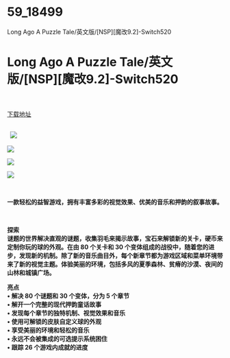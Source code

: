 # 59_18499
Long Ago A Puzzle Tale/英文版/[NSP][魔改9.2]-Switch520
# Long Ago A Puzzle Tale/英文版/[NSP][魔改9.2]-Switch520
 <br/></br>
[下载地址](https://www.switch520.cc/article/18499 "下载地址")
<br/></br>

<p><strong>&nbsp; <img src="https://www.switch520.cc/muke_img/upload_art_editor_20210609-1_629f93eed96cab89fda174dea184e319.jpg"> </strong></p>
<p><strong><img src="https://www.switch520.cc/muke_img/upload_art_editor_20210609-1_ac359dbd9a18f670763ac79d3a7855e4.jpg"></strong></p>
<p><strong><img src="https://www.switch520.cc/muke_img/upload_art_editor_20210609-1_db37905fd934c2f3df1665bf0e7b61cf.jpg"></strong></p>
<p><strong><img src="https://www.switch520.cc/muke_img/upload_art_editor_20210609-1_5f522806d56939324124a177d0bb1a97.jpg"></strong></p>
<p><strong>&nbsp;</strong></p>
<p><strong>一款轻松的益智游戏，拥有丰富多彩的视觉效果、优美的音乐和押韵的叙事故事。</strong></p>
<p>&nbsp;</p>
<p><strong>探索</strong><br>
<strong>谜题的世界解决直观的谜题，收集羽毛来揭示故事，宝石来解锁新的关卡，硬币来定制你玩的球的外观。在由 80 个关卡和 30 个变体组成的战役中，随着您的进步，发现新的机制。除了新的音乐曲目外，每个新章节都为游戏区域和菜单环境带来了新的视觉主题。体验美丽的环境，包括多风的夏季森林、贫瘠的沙漠、夜间的山林和城镇广场。</strong></p>
<p><strong>亮点</strong><br>
<strong>• 解决 80 个谜题和 30 个变体，分为 5 个章节</strong><br>
<strong>• 解开一个完整的现代押韵童话故事</strong><br>
<strong>• 发现每个章节的独特机制、视觉效果和音乐</strong><br>
<strong>• 使用可解锁的皮肤自定义球的外观</strong><br>
<strong>• 享受美丽的环境和轻松的音乐</strong><br>
<strong>• 永远不会被集成的可选提示系统困住</strong><br>
<strong>• 跟踪 26 个游戏内成就的进度</strong></p>
<p>&nbsp;</p>

